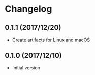# Changelog

## 0.1.1 (2017/12/20)

* Create artifacts for Linux and macOS

## 0.1.0 (2017/12/10)

* Initial version
